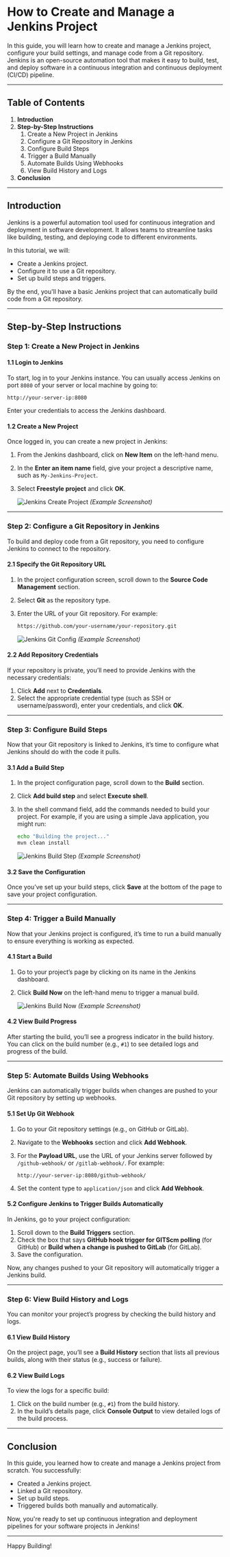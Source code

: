 # **How to Create and Manage a Jenkins Project**

In this guide, you will learn how to create and manage a Jenkins project, configure your build settings, and manage code from a Git repository. Jenkins is an open-source automation tool that makes it easy to build, test, and deploy software in a continuous integration and continuous deployment (CI/CD) pipeline.

---

## **Table of Contents**

1. **Introduction**
2. **Step-by-Step Instructions**
    1. Create a New Project in Jenkins
    2. Configure a Git Repository in Jenkins
    3. Configure Build Steps
    4. Trigger a Build Manually
    5. Automate Builds Using Webhooks
    6. View Build History and Logs
3. **Conclusion**

---

## **Introduction**

Jenkins is a powerful automation tool used for continuous integration and deployment in software development. It allows teams to streamline tasks like building, testing, and deploying code to different environments.

In this tutorial, we will:
- Create a Jenkins project.
- Configure it to use a Git repository.
- Set up build steps and triggers.

By the end, you'll have a basic Jenkins project that can automatically build code from a Git repository.

---

## **Step-by-Step Instructions**

### **Step 1: Create a New Project in Jenkins**

#### 1.1 Login to Jenkins

To start, log in to your Jenkins instance. You can usually access Jenkins on port `8080` of your server or local machine by going to:

```
http://your-server-ip:8080
```

Enter your credentials to access the Jenkins dashboard.

#### 1.2 Create a New Project

Once logged in, you can create a new project in Jenkins:

1. From the Jenkins dashboard, click on **New Item** on the left-hand menu.
2. In the **Enter an item name** field, give your project a descriptive name, such as `My-Jenkins-Project`.
3. Select **Freestyle project** and click **OK**.

   ![Jenkins Create Project](https://jenkins.io/doc/book/resources/screenshots/setup/jenkins-create-freestyle-project.png) *(Example Screenshot)*

---

### **Step 2: Configure a Git Repository in Jenkins**

To build and deploy code from a Git repository, you need to configure Jenkins to connect to the repository.

#### 2.1 Specify the Git Repository URL

1. In the project configuration screen, scroll down to the **Source Code Management** section.
2. Select **Git** as the repository type.
3. Enter the URL of your Git repository. For example:

   ```bash
   https://github.com/your-username/your-repository.git
   ```

   ![Jenkins Git Config](https://jenkins.io/doc/book/resources/screenshots/setup/jenkins-git-config.png) *(Example Screenshot)*

#### 2.2 Add Repository Credentials

If your repository is private, you’ll need to provide Jenkins with the necessary credentials:

1. Click **Add** next to **Credentials**.
2. Select the appropriate credential type (such as SSH or username/password), enter your credentials, and click **OK**.

---

### **Step 3: Configure Build Steps**

Now that your Git repository is linked to Jenkins, it’s time to configure what Jenkins should do with the code it pulls.

#### 3.1 Add a Build Step

1. In the project configuration page, scroll down to the **Build** section.
2. Click **Add build step** and select **Execute shell**.
3. In the shell command field, add the commands needed to build your project. For example, if you are using a simple Java application, you might run:

   ```bash
   echo "Building the project..."
   mvn clean install
   ```

   ![Jenkins Build Step](https://jenkins.io/doc/book/resources/screenshots/setup/jenkins-build-steps.png) *(Example Screenshot)*

#### 3.2 Save the Configuration

Once you’ve set up your build steps, click **Save** at the bottom of the page to save your project configuration.

---

### **Step 4: Trigger a Build Manually**

Now that your Jenkins project is configured, it’s time to run a build manually to ensure everything is working as expected.

#### 4.1 Start a Build

1. Go to your project’s page by clicking on its name in the Jenkins dashboard.
2. Click **Build Now** on the left-hand menu to trigger a manual build.

   ![Jenkins Build Now](https://jenkins.io/doc/book/resources/screenshots/setup/jenkins-build-now.png) *(Example Screenshot)*

#### 4.2 View Build Progress

After starting the build, you’ll see a progress indicator in the build history. You can click on the build number (e.g., `#1`) to see detailed logs and progress of the build.

---

### **Step 5: Automate Builds Using Webhooks**

Jenkins can automatically trigger builds when changes are pushed to your Git repository by setting up webhooks.

#### 5.1 Set Up Git Webhook

1. Go to your Git repository settings (e.g., on GitHub or GitLab).
2. Navigate to the **Webhooks** section and click **Add Webhook**.
3. For the **Payload URL**, use the URL of your Jenkins server followed by `/github-webhook/` or `/gitlab-webhook/`. For example:

   ```
   http://your-server-ip:8080/github-webhook/
   ```

4. Set the content type to `application/json` and click **Add Webhook**.

#### 5.2 Configure Jenkins to Trigger Builds Automatically

In Jenkins, go to your project configuration:

1. Scroll down to the **Build Triggers** section.
2. Check the box that says **GitHub hook trigger for GITScm polling** (for GitHub) or **Build when a change is pushed to GitLab** (for GitLab).
3. Save the configuration.

Now, any changes pushed to your Git repository will automatically trigger a Jenkins build.

---

### **Step 6: View Build History and Logs**

You can monitor your project’s progress by checking the build history and logs.

#### 6.1 View Build History

On the project page, you’ll see a **Build History** section that lists all previous builds, along with their status (e.g., success or failure).

#### 6.2 View Build Logs

To view the logs for a specific build:

1. Click on the build number (e.g., `#1`) from the build history.
2. In the build’s details page, click **Console Output** to view detailed logs of the build process.

---

## **Conclusion**

In this guide, you learned how to create and manage a Jenkins project from scratch. You successfully:
- Created a Jenkins project.
- Linked a Git repository.
- Set up build steps.
- Triggered builds both manually and automatically.

Now, you're ready to set up continuous integration and deployment pipelines for your software projects in Jenkins!

---

Happy Building!
